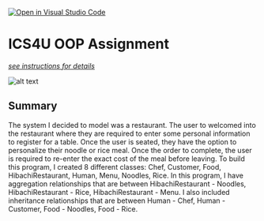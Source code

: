 [![Open in Visual Studio Code](https://classroom.github.com/assets/open-in-vscode-c66648af7eb3fe8bc4f294546bfd86ef473780cde1dea487d3c4ff354943c9ae.svg)](https://classroom.github.com/online_ide?assignment_repo_id=9234751&assignment_repo_type=AssignmentRepo)
# ICS4U OOP Assignment

[*see instructions for details*](Instructions.md)

![alt text](https://i.ibb.co/HTfw4XM/Screen-Shot-2022-11-24-at-8-06-55-PM.png)

## Summary
The system I decided to model was a restaurant. The user to welcomed into the restaurant where they are required to enter some personal information to register for a table. Once the user is seated, they have the option to personalize their noodle or rice meal. Once the order to complete, the user is required to re-enter the exact cost of the meal before leaving. To build this program, I created 8 different classes: Chef, Customer, Food, HibachiRestaurant, Human, Menu, Noodles, Rice. In this program, I have aggregation relationships that are between HibachiRestaurant - Noodles, HibachiRestaurant - Rice, HibachiRestaurant - Menu. I also included inheritance relationships that are between Human - Chef, Human - Customer, Food - Noodles, Food - Rice. 

